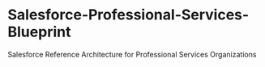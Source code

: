 # Salesforce-Professional-Services-Blueprint
Salesforce Reference Architecture for Professional Services Organizations

